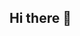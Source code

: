 ## Hi there 👋

<!--
**DevArafath/DevArafath** is a ✨ _special_ ✨ repository because its `README.md` (this file) appears on your GitHub profile.
> [!NOTE]
> Useful information that users should know, even when skimming content.

Welcome to my profile
Here are some ideas to get you started:

- 🔭 I’m currently working on ...
- 🌱 I’m currently learning ...
- 👯 I’m looking to collaborate on ...
- 🤔 I’m looking for help with ...
- 💬 Ask me about ...
- 📫 How to reach me: ...
- 😄 Pronouns: ...
- ⚡ Fun fact: ...
-->
